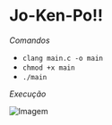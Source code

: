 # Jo-Ken-Po!!

_Comandos_

- `clang main.c -o main`    
- `chmod +x main`  
- `./main`


_Execução_  

![Imagem](https://raw.githubusercontent.com/Lursy/Jo-ken-po/main/ppt.png)
